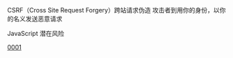 <!--
 * @Author: kok-s0s
 * @Date: 2021-05-21 12:45:58
 * @LastEditTime: 2021-06-04 21:26:04
 * @Description: CSRF
-->

CSRF（Cross Site Request Forgery）跨站请求伪造
攻击者到用你的身份，以你的名义发送恶意请求

JavaScript 潜在风险

[0001](https://mp.weixin.qq.com/s/MO-ZeFAlRrK8okKdJb0yOg)
